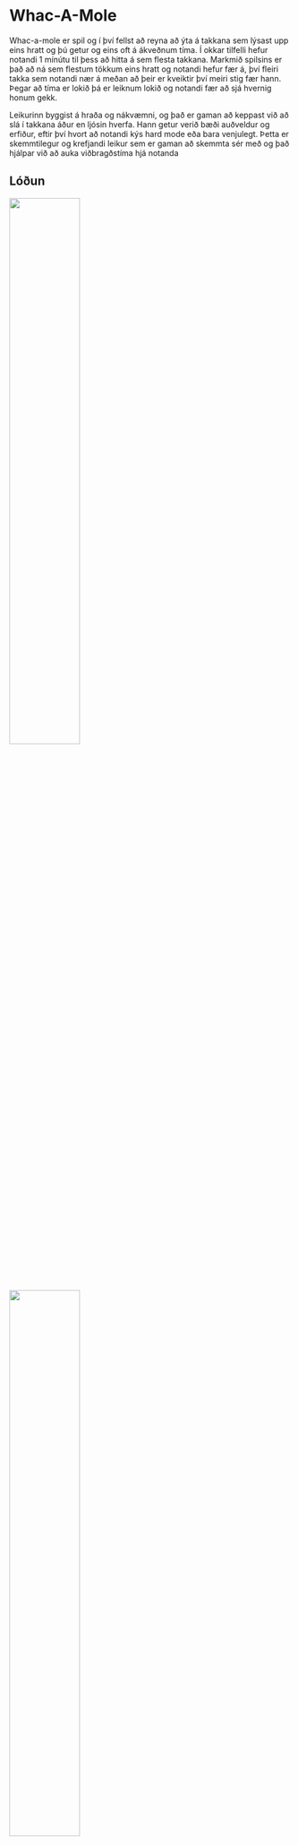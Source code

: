 # Whac-A-Mole

Whac-a-mole er spil og í því fellst að reyna að ýta á takkana sem lýsast upp eins hratt og þú getur og eins oft á ákveðnum tíma. Í okkar tilfelli hefur notandi 1 mínútu til þess að hitta á sem flesta takkana.
Markmið spilsins er það að ná sem flestum tökkum eins hratt og notandi hefur fær á, því fleiri takka sem notandi nær á meðan að þeir er kveiktir því meiri stig fær hann. Þegar að tíma er lokið þá er leiknum lokið og notandi fær að sjá hvernig honum gekk.

Leikurinn byggist á hraða og nákvæmni, og það er gaman að keppast við að slá í takkana áður en ljósin hverfa. Hann getur verið bæði auðveldur og erfiður, eftir því hvort að notandi kýs hard mode eða bara venjulegt.
Þetta er skemmtilegur og krefjandi leikur sem er gaman að skemmta sér með og það hjálpar við að auka viðbragðstíma hjá notanda

## Lóðun ##
<img src="https://photos.google.com/photo/AF1QipM7dTxII_wO8fceg3VEZt1RXK4d7v3W8fR91rU" width="50%" height="50%">
<img src="https://photos.google.com/photo/AF1QipNdahBHFxAu4-JAW2MiTPqhXGPIu6fGwB1zCRM" width="50%" height="50%">
<img src="https://photos.google.com/photo/AF1QipOwckjn5QOLAsB4T6zLRfTa_ygox_N1aaLay10" width="50%" height="50%">
<img src="https://photos.google.com/photo/AF1QipPQOyp466Cvu-ERloscfh7VJr75vBY2BBop1r4" width="50%" height="50%">
<img src="https://photos.google.com/photo/AF1QipPXItTE99y1vplzid3F6puHeZ_o4ayM37aI8rw" width="50%" height="50%">
 
